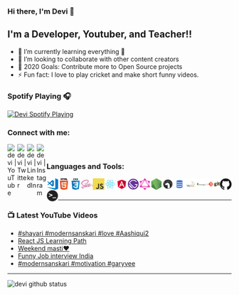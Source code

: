 ### Hi there, I'm Devi 👋

## I'm a Developer, Youtuber, and Teacher!!

- 🌱 I’m currently learning everything 🤣
- 👯 I’m looking to collaborate with other content creators
- 🥅 2020 Goals: Contribute more to Open Source projects
- ⚡ Fun fact: I love to play cricket and make short funny videos.

### Spotify Playing 🎧

[<img src="https://now-playing-codestackr.vercel.app/api/spotify-playing" alt="Devi Spotify Playing" width="350" />](https://open.spotify.com/user/31sddx3h4bwxayosl6gjwqj4kkqq?si=LS22cXPoRbqMDf7RK18jKg)

### Connect with me:

[<img align="left" alt="devi | YouTube" width="22px" src="https://cdn.jsdelivr.net/npm/simple-icons@v3/icons/youtube.svg" />][youtube]
[<img align="left" alt="devi | Twitter" width="22px" src="https://cdn.jsdelivr.net/npm/simple-icons@v3/icons/twitter.svg" />][twitter]
[<img align="left" alt="devi | LinkedIn" width="22px" src="https://cdn.jsdelivr.net/npm/simple-icons@v3/icons/linkedin.svg" />][linkedin]
[<img align="left" alt="devi | Instagram" width="22px" src="https://cdn.jsdelivr.net/npm/simple-icons@v3/icons/instagram.svg" />][instagram]

<br />

### Languages and Tools:

<img align="left" alt="Visual Studio Code" width="26px" src="https://raw.githubusercontent.com/github/explore/80688e429a7d4ef2fca1e82350fe8e3517d3494d/topics/visual-studio-code/visual-studio-code.png" />
<img align="left" alt="HTML5" width="26px" src="https://raw.githubusercontent.com/github/explore/80688e429a7d4ef2fca1e82350fe8e3517d3494d/topics/html/html.png" />
<img align="left" alt="CSS3" width="26px" src="https://raw.githubusercontent.com/github/explore/80688e429a7d4ef2fca1e82350fe8e3517d3494d/topics/css/css.png" />
<img align="left" alt="Sass" width="26px" src="https://raw.githubusercontent.com/github/explore/80688e429a7d4ef2fca1e82350fe8e3517d3494d/topics/sass/sass.png" />
<img align="left" alt="JavaScript" width="26px" src="https://raw.githubusercontent.com/github/explore/80688e429a7d4ef2fca1e82350fe8e3517d3494d/topics/javascript/javascript.png" />
<img align="left" alt="React" width="26px" src="https://raw.githubusercontent.com/github/explore/80688e429a7d4ef2fca1e82350fe8e3517d3494d/topics/react/react.png" />
<img align="left" alt="React" width="26px" src="https://raw.githubusercontent.com/github/explore/80688e429a7d4ef2fca1e82350fe8e3517d3494d/topics/angular/angular.png" />
<img align="left" alt="Gatsby" width="26px" src="https://raw.githubusercontent.com/github/explore/e94815998e4e0713912fed477a1f346ec04c3da2/topics/gatsby/gatsby.png" />
<img align="left" alt="GraphQL" width="26px" src="https://raw.githubusercontent.com/github/explore/80688e429a7d4ef2fca1e82350fe8e3517d3494d/topics/graphql/graphql.png" />
<img align="left" alt="Node.js" width="26px" src="https://raw.githubusercontent.com/github/explore/80688e429a7d4ef2fca1e82350fe8e3517d3494d/topics/nodejs/nodejs.png" />
<img align="left" alt="Deno" width="26px" src="https://raw.githubusercontent.com/github/explore/361e2821e2dea67711cde99c9c40ed357061cf27/topics/deno/deno.png" />
<img align="left" alt="SQL" width="26px" src="https://raw.githubusercontent.com/github/explore/80688e429a7d4ef2fca1e82350fe8e3517d3494d/topics/sql/sql.png" />
<img align="left" alt="MySQL" width="26px" src="https://raw.githubusercontent.com/github/explore/80688e429a7d4ef2fca1e82350fe8e3517d3494d/topics/mysql/mysql.png" />
<img align="left" alt="MongoDB" width="26px" src="https://raw.githubusercontent.com/github/explore/80688e429a7d4ef2fca1e82350fe8e3517d3494d/topics/mongodb/mongodb.png" />
<img align="left" alt="Git" width="26px" src="https://raw.githubusercontent.com/github/explore/80688e429a7d4ef2fca1e82350fe8e3517d3494d/topics/git/git.png" />
<img align="left" alt="GitHub" width="26px" src="https://raw.githubusercontent.com/github/explore/78df643247d429f6cc873026c0622819ad797942/topics/github/github.png" />
<img align="left" alt="Terminal" width="26px" src="https://raw.githubusercontent.com/github/explore/80688e429a7d4ef2fca1e82350fe8e3517d3494d/topics/terminal/terminal.png" />

<br />
<br />

---

### 📺 Latest YouTube Videos

<!-- YOUTUBE:START -->

- [#shayari #modernsanskari #love #Aashiqui2](https://www.youtube.com/watch?v=AzRag8QiA6I)
- [React JS Learning Path](https://www.youtube.com/watch?v=WdGqDuVSELE)
- [Weekend masti❤️](https://www.youtube.com/watch?v=uQmGj6dDZTo)
- [Funny Job interview India](https://www.youtube.com/watch?v=Dq4ieOdO_1s)
- [#modernsanskari #motivation #garyvee](https://www.youtube.com/watch?v=Z-MwKX1_r_4)
<!-- YOUTUBE:END -->

---

<img align="left" alt="devi github status" 
src="https://github-readme-stats.vercel.app/api?username=DeviDasCS07&show_icons=true&theme=radical" />

[twitter]: https://twitter.com/DeviDasCS07
[youtube]: https://www.youtube.com/channel/UCMRWKGgxqHjgpMdMfBmz_Fg?view_as=subscriber
[instagram]: https://www.instagram.com/devi_das07
[linkedin]: https://www.linkedin.com/in/devi-das-0b4446136/

